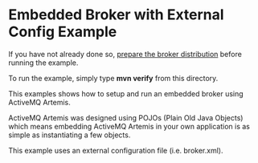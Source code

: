 # Embedded Broker with External Config Example

If you have not already done so, [prepare the broker distribution](../../../../README.md#getting-started) before running the example.

To run the example, simply type **mvn verify** from this directory.

This examples shows how to setup and run an embedded broker using ActiveMQ Artemis.

ActiveMQ Artemis was designed using POJOs (Plain Old Java Objects) which means embedding ActiveMQ Artemis in your own application is as simple as instantiating a few objects.

This example uses an external configuration file (i.e. broker.xml).